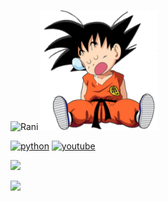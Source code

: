 <div align="left">

![Rani](https://github-readme-stats.vercel.app/api?username=ranieremenezes&theme=calm_pink&show_icons=true)
![Goku](https://github.com/ranieremenezes/ranieremenezes/blob/main/kid-goku.png)
<div align="left">
  
<a href="https://github.com/ranieremenezes/easyfermi">![python](https://img.shields.io/badge/Python-FFD43B?style=for-the-badge&logo=python&logoColor=blue)</a>
<a href="https://www.youtube.com/channel/UCeLCfEoWasUKky6CPNN_opQ">![youtube](https://img.shields.io/badge/YouTube-FF0000?style=for-the-badge&logo=youtube&logoColor=white)</a>


[![](https://img.shields.io/badge/GoogleScholar-informational?style=flat&logo=Google-Scholar&logoColor=white&color=4285F4)](https://scholar.google.com.br/citations?user=v_D37YIAAAAJ&hl=pt-BR&oi=sra)

<img src="https://visitor-badge.laobi.icu/badge?page_id=ranieremenezes.ranieremenezes&"  />

</div>


<!--
**ranieremenezes/ranieremenezes** is a ✨ _special_ ✨ repository because its `README.md` (this file) appears on your GitHub profile.

Here are some ideas to get you started:

- 🔭 I’m currently working on ...
- 🌱 I’m currently learning ...
- 👯 I’m looking to collaborate on ...
- 🤔 I’m looking for help with ...
- 💬 Ask me about ...
- 📫 How to reach me: ...
- 😄 Pronouns: ...
- ⚡ Fun fact: ...
-->
